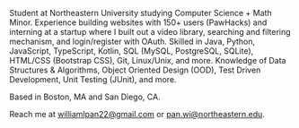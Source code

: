 
Student at Northeastern University studying Computer Science + Math Minor. Experience building websites with 150+ users (PawHacks) and interning at a startup where I built out a video library, searching and filtering mechanism, and login/register with OAuth. Skilled in Java, Python, JavaScript, TypeScript, Kotlin, SQL (MySQL, PostgreSQL, SQLite), HTML/CSS (Bootstrap CSS), Git, Linux/Unix, and more. Knowledge of Data Structures & Algorithms, Object Oriented Design (OOD), Test Driven Development, Unit Testing (JUnit), and more. 

Based in Boston, MA and San Diego, CA.

Reach me at williamlpan22@gmail.com or pan.wi@northeastern.edu. 
